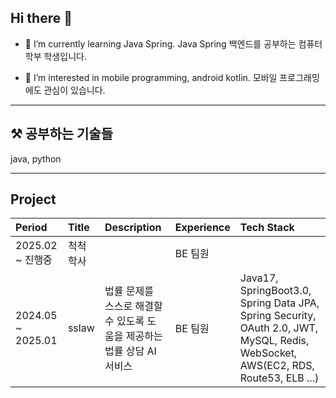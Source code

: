 ## Hi there 👋

- 🌱 I’m currently learning Java Spring.
Java Spring 백엔드를 공부하는 컴퓨터학부 학생입니다.

- 🔭 I’m interested in mobile programming, android kotlin.
모바일 프로그래밍에도 관심이 있습니다.
  
* * *

## ⚒️ 공부하는 기술들

java, python

* * *

## Project
|Period|Title|Description|Experience|Tech Stack|
|:------|:-----|:-----|:-----|:-----|
|2025.02 ~ 진행중|척척학사| | BE 팀원 | |
|2024.05 ~ 2025.01|sslaw|법률 문제를 스스로 해결할 수 있도록 도움을 제공하는 법률 상담 AI 서비스|BE 팀원|Java17, SpringBoot3.0, Spring Data JPA, Spring Security, OAuth 2.0, JWT, MySQL, Redis, WebSocket, AWS(EC2, RDS, Route53, ELB ...)|

<!--
**0-Jhin/0-Jhin** is a ✨ _special_ ✨ repository because its `README.md` (this file) appears on your GitHub profile.

Here are some ideas to get you started:

- 🔭 I’m currently working on ...
- 🌱 I’m currently learning ...
- 👯 I’m looking to collaborate on ...
- 🤔 I’m looking for help with ...
- 💬 Ask me about ...
- 📫 How to reach me: ...
- 😄 Pronouns: ...
- ⚡ Fun fact: ...
-->
